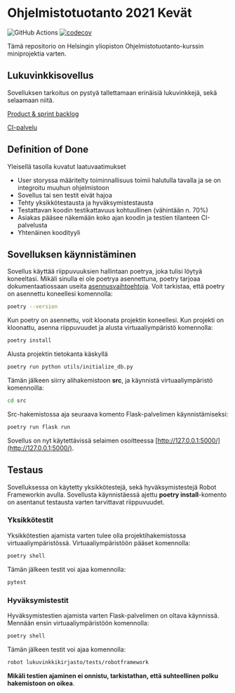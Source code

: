# Ohjelmistotuotanto 2021 Kevät

![GitHub Actions](https://github.com/HJJHeinonen/OHTU-lukuvinkkikirjasto/workflows/CI/badge.svg) [![codecov](https://codecov.io/gh/HJJHeinonen/OHTU-lukuvinkkikirjasto/branch/master/graph/badge.svg?token=S3WQ2AE38H)](https://codecov.io/gh/HJJHeinonen/OHTU-lukuvinkkikirjasto)

Tämä repositorio on Helsingin yliopiston Ohjelmistotuotanto-kurssin miniprojektia varten.

## Lukuvinkkisovellus

Sovelluksen tarkoitus on pystyä tallettamaan erinäisiä lukuvinkkejä, sekä selaamaan niitä.

[Product & sprint backlog](https://docs.google.com/spreadsheets/d/1kFCFZe4UMkpglo9DqtTRXQ08rH0ui6qu4qKGbNE_1bk)

[CI-palvelu](https://github.com/HJJHeinonen/OHTU-lukuvinkkikirjasto/actions/workflows/main.yml)

## Definition of Done

Yleisellä tasolla kuvatut laatuvaatimukset

* User storyssa määritelty toiminnallisuus toimii halutulla tavalla ja se on integroitu muuhun ohjelmistoon
* Sovellus tai sen testit eivät hajoa
* Tehty yksikkötestausta ja hyväksymistestausta
* Testattavan koodin testikattavuus kohtuullinen (vähintään n. 70%)
* Asiakas pääsee näkemään koko ajan koodin ja testien tilanteen CI-palvelusta
* Yhtenäinen koodityyli

## Sovelluksen käynnistäminen

Sovellus käyttää riippuvuuksien hallintaan poetrya, joka tulisi löytyä koneeltasi. Mikäli sinulla ei ole poetrya asennettuna, poetry tarjoaa dokumentaatiossaan useita [asennusvaihtoehtoja](https://python-poetry.org/docs/#installation). Voit tarkistaa, että poetry on asennettu koneellesi komennolla:

```bash
poetry --version
```

Kun poetry on asennettu, voit kloonata projektin koneellesi.
Kun projekti on kloonattu, asenna riippuvuudet ja alusta virtuaaliympäristö komennolla:

```bash
poetry install
```

Alusta projektin tietokanta käskyllä

```bash
poetry run python utils/initialize_db.py
```

Tämän jälkeen siirry alihakemistoon **src**, ja käynnistä virtuaaliympäristö komennoilla:

```bash
cd src
```

Src-hakemistossa aja seuraava komento Flask-palvelimen käynnistämiseksi:

```bash
poetry run flask run
```

Sovellus on nyt käytettävissä selaimen osoitteessa [http://127.0.0.1:5000/](http://127.0.0.1:5000/).

## Testaus

Sovelluksessa on käytetty yksikkötestejä, sekä hyväksymistestejä Robot Frameworkin avulla. Sovellusta käynnistäessä ajettu **poetry install**-komento on asentanut testausta varten tarvittavat riippuvuudet.

### Yksikkötestit

Yksikkötestien ajamista varten tulee olla projektihakemistossa virtuaaliympäristössä. Virtuaaliympäristöön pääset komennolla:

```bash
poetry shell
```

Tämän jälkeen testit voi ajaa komennolla:

```bash
pytest
```

### Hyväksymistestit

Hyväksymistestien ajamista varten Flask-palvelimen on oltava käynnissä. Mennään ensin virtuaaliympäristöön komennolla:

```bash
poetry shell
```

Tämän jälkeen testit voi ajaa komennolla:

```bash
robot lukuvinkkikirjasto/tests/robotframework
```

**Mikäli testien ajaminen ei onnistu, tarkistathan, että suhteellinen polku hakemistoon on oikea**.
